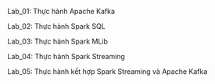 Lab_01: Thực hành Apache Kafka

Lab_02: Thực hành Spark SQL

Lab_03: Thực hành Spark MLib

Lab_04: Thực hành Spark Streaming

Lab_05: Thực hành kết hợp Spark Streaming và Apache Kafka
